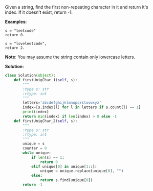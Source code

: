 Given a string, find the first non-repeating character in it and return it's index. If it doesn't exist, return -1.

**Examples:**
```
s = "leetcode"
return 0.

s = "loveleetcode",
return 2.
```
**Note:** You may assume the string contain only lowercase letters.

**Solution:**
```python
class Solution(object):
    def firstUniqChar_1(self, s):
        """
        :type s: str
        :rtype: int
        """
        letters='abcdefghijklmnopqrstuvwxyz'
        index=[s.index(l) for l in letters if s.count(l) == 1]
        print(index)
        return min(index) if len(index) > 0 else -1
    def firstUniqChar_2(self, s):
        """
        :type s: str
        :rtype: int
        """
        unique = s
        counter = 0
        while unique:
            if len(s) == 1:
                return 0
            elif unique[0] in unique[1::]:
                unique = unique.replace(unique[0], "")
            else:
                return s.find(unique[0])
        return -1
```
